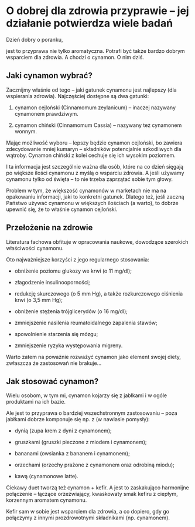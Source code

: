 # O dobrej dla zdrowia przyprawie – jej działanie potwierdza wiele badań

Dzień dobry o poranku,

jest to przyprawa nie tylko aromatyczna. Potrafi być także bardzo dobrym wsparciem dla zdrowia. A chodzi o cynamon. O nim dziś.

## Jaki cynamon wybrać?

Zacznijmy właśnie od tego – jaki gatunek cynamonu jest najlepszy (dla wspierania zdrowia). Najczęściej dostępne są dwa gatunki:

1. cynamon cejloński (Cinnamomum zeylanicum) – inaczej nazywany cynamonem prawdziwym.

2. cynamon chiński (Cinnamomum Cassia) – nazywany też cynamonem wonnym.

Mając możliwość wyboru – lepszy będzie cynamon cejloński, bo zawiera zdecydowanie mniej kumaryn – składników potencjalnie szkodliwych dla wątroby. Cynamon chiński z kolei cechuje się ich wysokim poziomem.

I ta informacja jest szczególnie ważna dla osób, które na co dzień sięgają po większe ilości cynamonu z myślą o wsparciu zdrowia. A jeśli używamy cynamonu tylko od święta – to nie trzeba zaprzątać sobie tym głowy.

Problem w tym, że większość cynamonów w marketach nie ma na opakowaniu informacji, jaki to konkretni gatunek. Dlatego też, jeśli zaczną Państwo używać cynamonu w większych ilościach (a warto), to dobrze upewnić się, że to właśnie cynamon cejloński.

## Przełożenie na zdrowie

Literatura fachowa obfituje w opracowania naukowe, dowodzące szerokich właściwości cynamonu.

Oto najważniejsze korzyści z jego regularnego stosowania:

- obniżenie poziomu glukozy we krwi (o 11 mg/dl);

- złagodzenie insulinooporności;

- redukcję skurczowego (o 5 mm Hg), a także rozkurczowego ciśnienia krwi (o 3,5 mm Hg);

- obniżenie stężenia trójglicerydów (o 16 mg/dl);

- zmniejszenie nasilenia reumatoidalnego zapalenia stawów;

- spowolnienie starzenia się mózgu;

- zmniejszenie ryzyka występowania migreny.

Warto zatem na poważnie rozważyć cynamon jako element swojej diety, zwłaszcza że zastosowań nie brakuje…

## Jak stosować cynamon?

Wielu osobom, w tym mi, cynamon kojarzy się z jabłkami i w ogóle produktami na ich bazie.

Ale jest to przyprawa o bardziej wszechstronnym zastosowaniu – poza jabłkami dobrze komponuje się np. z (w nawiasie pomysły):

- dynią (zupa krem z dyni z cynamonem);

- gruszkami (gruszki pieczone z miodem i cynamonem);

- bananami (owsianka z bananem i cynamonem);

- orzechami (orzechy prażone z cynamonem oraz odrobiną miodu);

- kawą (cynamonowe latte).

Ciekawy duet tworzą też cynamon + kefir. A jest to zaskakująco harmonijne połączenie – łączące orzeźwiający, kwaskowaty smak kefiru z ciepłym, korzennym aromatem cynamonu.

Kefir sam w sobie jest wsparciem dla zdrowia, a co dopiero, gdy go połączymy z innymi prozdrowotnymi składnikami (np. cynamonem).


